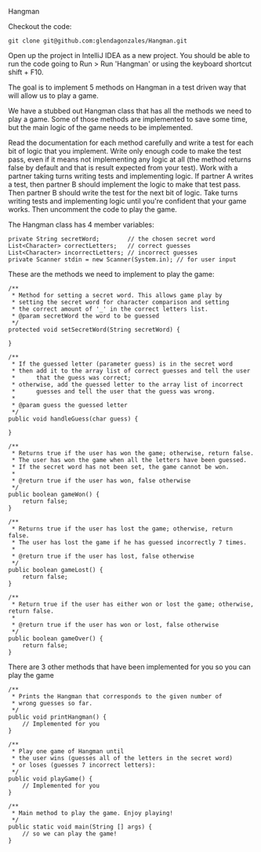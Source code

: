 Hangman

Checkout the code:
    
    git clone git@github.com:glendagonzales/Hangman.git

Open up the project in IntelliJ IDEA as a new project. You should be able to run the code going to Run > Run 'Hangman' or using the keyboard shortcut shift + F10.

The goal is to implement 5 methods on Hangman in a test driven way that will allow us to play a game.

We have a stubbed out Hangman class that has all the methods we need to play a game. Some of those methods are implemented to save some time, but the main logic of the game needs to be implemented.

Read the documentation for each method carefully and write a test for each bit of logic that you implement. Write only enough code to make the test pass, even if it means not implementing any logic at all (the method returns false by default and that is result expected from your test). Work with a partner taking turns writing tests and implementing logic. If partner A writes a test, then partner B should implement the logic to make that test pass. Then partner B should write the test for the next bit of logic. Take turns writing tests and implementing logic until you're confident that your game works. Then uncomment the code to play the game. 

The Hangman class has 4 member variables:

    private String secretWord;        // the chosen secret word
    List<Character> correctLetters;   // correct guesses
    List<Character> incorrectLetters; // incorrect guesses
    private Scanner stdin = new Scanner(System.in); // for user input


These are the methods we need to implement to play the game:

    /**
     * Method for setting a secret word. This allows game play by
     * setting the secret word for character comparison and setting
     * the correct amount of '_' in the correct letters list.
     * @param secretWord the word to be guessed
     */
    protected void setSecretWord(String secretWord) {

    }

    /**
     * If the guessed letter (parameter guess) is in the secret word
     * then add it to the array list of correct guesses and tell the user
     *      that the guess was correct;
     * otherwise, add the guessed letter to the array list of incorrect
     *      guesses and tell the user that the guess was wrong.
     *
     * @param guess the guessed letter
     */
    public void handleGuess(char guess) {

    }

    /**
     * Returns true if the user has won the game; otherwise, return false.
     * The user has won the game when all the letters have been guessed.
     * If the secret word has not been set, the game cannot be won.
     *
     * @return true if the user has won, false otherwise
     */
    public boolean gameWon() {
        return false;
    }

    /**
     * Returns true if the user has lost the game; otherwise, return false.
     * The user has lost the game if he has guessed incorrectly 7 times.
     *
     * @return true if the user has lost, false otherwise
     */
    public boolean gameLost() {
        return false;
    }

    /**
     * Return true if the user has either won or lost the game; otherwise, return false.
     *
     * @return true if the user has won or lost, false otherwise
     */
    public boolean gameOver() {
        return false;
    }


There are 3 other methods that have been implemented for you so you can play the game

    /**
     * Prints the Hangman that corresponds to the given number of
     * wrong guesses so far.
     */
    public void printHangman() {
	    // Implemented for you
    }

    /**
     * Play one game of Hangman until
     * the user wins (guesses all of the letters in the secret word)
     * or loses (guesses 7 incorrect letters):
     */
    public void playGame() {
	    // Implemented for you
    }
    
    /**
     * Main method to play the game. Enjoy playing!
     */
    public static void main(String [] args) {
        // so we can play the game!
    }